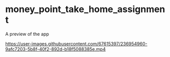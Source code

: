 # money_point_take_home_assignment

A preview of the app

https://user-images.githubusercontent.com/67615397/236954960-9afc7203-5b8f-40f2-892d-b18f5088385e.mp4
